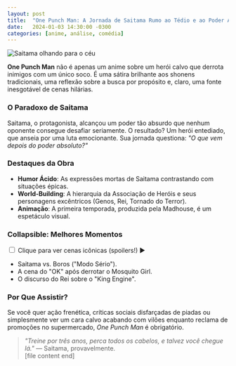```yaml
---
layout: post  
title:  "One Punch Man: A Jornada de Saitama Rumo ao Tédio e ao Poder Absoluto"  
date:   2024-01-03 14:30:00 -0300  
categories: [anime, análise, comédia]  
---  
```


![Saitama olhando para o céu](https://imgur.com/gallery/genos-vs-saitama-kk3ej3F)  

**One Punch Man** não é apenas um anime sobre um herói calvo que derrota inimigos com um único soco. É uma sátira brilhante aos shonens tradicionais, uma reflexão sobre a busca por propósito e, claro, uma fonte inesgotável de cenas hilárias.  

### O Paradoxo de Saitama  
Saitama, o protagonista, alcançou um poder tão absurdo que nenhum oponente consegue desafiar seriamente. O resultado? Um herói entediado, que anseia por uma luta emocionante. Sua jornada questiona: *"O que vem depois do poder absoluto?"*  

### Destaques da Obra  
- **Humor Ácido**: As expressões mortas de Saitama contrastando com situações épicas.  
- **World-Building**: A hierarquia da Associação de Heróis e seus personagens excêntricos (Genos, Rei, Tornado do Terror).  
- **Animação**: A primeira temporada, produzida pela Madhouse, é um espetáculo visual.  

### Collapsible: Melhores Momentos  
<div class="mw-collapsible">  
  <input id="collapsible-opm" class="mw-collapsible-toggle" type="checkbox">  
  <label for="collapsible-opm" class="mw-collapsible-header">  
    <span>Clique para ver cenas icônicas (spoilers!)</span>  
    <span class="mw-collapsible-arrow">&#9654;</span>  
  </label>  
  <div class="mw-collapsible-content">  
    <ul>  
      <li>Saitama vs. Boros ("Modo Sério").</li>  
      <li>A cena do "OK" após derrotar o Mosquito Girl.</li>  
      <li>O discurso do Rei sobre o "King Engine".</li>  
    </ul>  
  </div>  
</div>  

### Por Que Assistir?  
Se você quer ação frenética, críticas sociais disfarçadas de piadas ou simplesmente ver um cara calvo acabando com vilões enquanto reclama de promoções no supermercado, *One Punch Man* é obrigatório.  

> *"Treine por três anos, perca todos os cabelos, e talvez você chegue lá."* — Saitama, provavelmente.  
[file content end]  